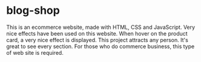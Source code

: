 # blog-shop
This is an ecommerce website, made with HTML, CSS and JavaScript. Very nice effects have been used on this website. When hover on the product card, a very nice effect is displayed. This project attracts any person. It's great to see every section. For those who do commerce business, this type of web site is required.
